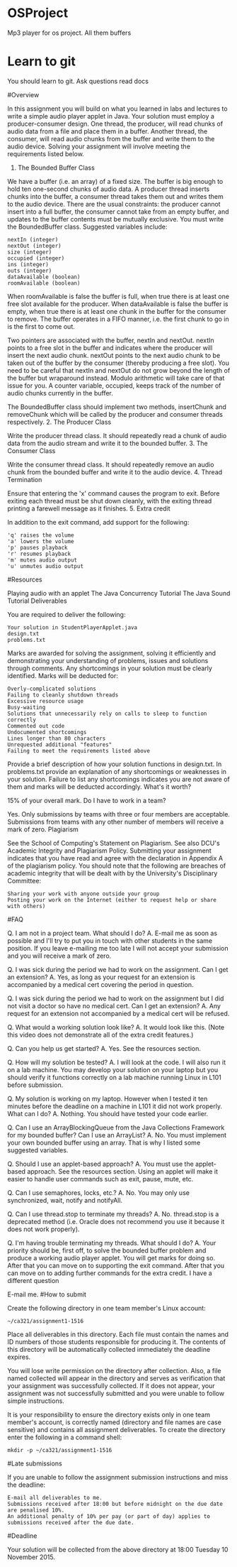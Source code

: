 # OSProject
Mp3 player for os project. All them buffers
# Learn to git
You should learn to git. Ask questions read docs


#Overview

In this assignment you will build on what you learned in labs and lectures to write a simple audio player applet in Java. Your solution must employ a producer-consumer design. One thread, the producer, will read chunks of audio data from a file and place them in a buffer. Another thread, the consumer, will read audio chunks from the buffer and write them to the audio device.
Solving your assignment will involve meeting the requirements listed below.
1. The Bounded Buffer Class

We have a buffer (i.e. an array) of a fixed size. The buffer is big enough to hold ten one-second chunks of audio data. A producer thread inserts chunks into the buffer, a consumer thread takes them out and writes them to the audio device. There are the usual constraints: the producer cannot insert into a full buffer, the consumer cannot take from an empty buffer, and updates to the buffer contents must be mutually exclusive. You must write the BoundedBuffer class. Suggested variables include:

    nextIn (integer)
    nextOut (integer)
    size (integer)
    occupied (integer)
    ins (integer)
    outs (integer)
    dataAvailable (boolean)
    roomAvailable (boolean)

When roomAvailable is false the buffer is full, when true there is at least one free slot available for the producer. When dataAvailable is false the buffer is empty, when true there is at least one chunk in the buffer for the consumer to remove. The buffer operates in a FIFO manner, i.e. the first chunk to go in is the first to come out.

Two pointers are associated with the buffer, nextIn and nextOut. nextIn points to a free slot in the buffer and indicates where the producer will insert the next audio chunk. nextOut points to the next audio chunk to be taken out of the buffer by the consumer (thereby producing a free slot). You need to be careful that nextIn and nextOut do not grow beyond the length of the buffer but wraparound instead. Modulo arithmetic will take care of that issue for you. A counter variable, occupied, keeps track of the number of audio chunks currently in the buffer.

The BoundedBuffer class should implement two methods, insertChunk and removeChunk which will be called by the producer and consumer threads respectively.
2. The Producer Class

Write the producer thread class. It should repeatedly read a chunk of audio data from the audio stream and write it to the bounded buffer.
3. The Consumer Class

Write the consumer thread class. It should repeatedly remove an audio chunk from the bounded buffer and write it to the audio device.
4. Thread Termination

Ensure that entering the 'x' command causes the program to exit. Before exiting each thread must be shut down cleanly, with the exiting thread printing a farewell message as it finishes.
5. Extra credit

In addition to the exit command, add support for the following:

    'q' raises the volume
    'a' lowers the volume
    'p' pauses playback
    'r' resumes playback
    'm' mutes audio output
    'u' unmutes audio output

#Resources

Playing audio with an applet
The Java Concurrency Tutorial
The Java Sound Tutorial
Deliverables

You are required to deliver the following:

    Your solution in StudentPlayerApplet.java
    design.txt
    problems.txt

Marks are awarded for solving the assignment, solving it efficiently and demonstrating your understanding of problems, issues and solutions through comments. Any shortcomings in your solution must be clearly identified. Marks will be deducted for:

    Overly-complicated solutions
    Failing to cleanly shutdown threads
    Excessive resource usage
    Busy-waiting
    Solutions that unnecessarily rely on calls to sleep to function correctly
    Commented out code
    Undocumented shortcomings
    Lines longer than 80 characters
    Unrequested additional "features"
    Failing to meet the requirements listed above

Provide a brief description of how your solution functions in design.txt. In problems.txt provide an explanation of any shortcomings or weaknesses in your solution. Failure to list any shortcomings indicates you are not aware of them and marks will be deducted accordingly.
What's it worth?

15% of your overall mark.
Do I have to work in a team?

Yes. Only submissions by teams with three or four members are acceptable. Submissions from teams with any other number of members will receive a mark of zero.
Plagiarism

See the School of Computing's Statement on Plagiarism. See also DCU's Academic Integrity and Plagiarism Policy. Submitting your assignment indicates that you have read and agree with the declaration in Appendix A of the plagiarism policy. You should note that the following are breaches of academic integrity that will be dealt with by the University's Disciplinary Committee:

    Sharing your work with anyone outside your group
    Posting your work on the Internet (either to request help or share with others)

#FAQ

Q. I am not in a project team. What should I do?
A. E-mail me as soon as possible and I'll try to put you in touch with other students in the same position. If you leave e-mailing me too late I will not accept your submission and you will receive a mark of zero.

Q. I was sick during the period we had to work on the assignment. Can I get an extension?
A. Yes, as long as your request for an extension is accompanied by a medical cert covering the period in question.

Q. I was sick during the period we had to work on the assignment but I did not visit a doctor so have no medical cert. Can I get an extension?
A. Any request for an extension not accompanied by a medical cert will be refused.

Q. What would a working solution look like?
A. It would look like this. (Note this video does not demonstrate all of the extra credit features.)

Q. Can you help us get started?
A. Yes. See the resources section.

Q. How will my solution be tested?
A. I will look at the code. I will also run it on a lab machine. You may develop your solution on your laptop but you should verify it functions correctly on a lab machine running Linux in L101 before submission.

Q. My solution is working on my laptop. However when I tested it ten minutes before the deadline on a machine in L101 it did not work properly. What can I do?
A. Nothing. You should have tested your code earlier.

Q. Can I use an ArrayBlockingQueue from the Java Collections Framework for my bounded buffer? Can I use an ArrayList?
A. No. You must implement your own bounded buffer using an array. That is why I listed some suggested variables.

Q. Should I use an applet-based approach?
A. You must use the applet-based approach. See the resources section. Using an applet will make it easier to handle user commands such as exit, pause, mute, etc.

Q. Can I use semaphores, locks, etc.?
A. No. You may only use synchronized, wait, notify and notifyAll.

Q. Can I use thread.stop to terminate my threads?
A. No. thread.stop is a deprecated method (i.e. Oracle does not recommend you use it because it does not work properly).

Q. I'm having trouble terminating my threads. What should I do?
A. Your priority should be, first off, to solve the bounded buffer problem and produce a working audio player applet. You will get marks for doing so. After that you can move on to supporting the exit command. After that you can move on to adding further commands for the extra credit.
I have a different question

E-mail me.
#How to submit

Create the following directory in one team member's Linux account:

    ~/ca321/assignment1-1516

Place all deliverables in this directory. Each file must contain the names and ID numbers of those students responsible for producing it. The contents of this directory will be automatically collected immediately the deadline expires.

You will lose write permission on the directory after collection. Also, a file named collected will appear in the directory and serves as verification that your assignment was successfully collected. If it does not appear, your assignment was not successfully submitted and you were unable to follow simple instructions.

It is your responsibility to ensure the directory exists only in one team member's account, is correctly named (directory and file names are case sensitive) and contains all assignment deliverables. To create the directory enter the following in a command shell:

    mkdir -p ~/ca321/assignment1-1516

#Late submissions

If you are unable to follow the assignment submission instructions and miss the deadline:

    E-mail all deliverables to me.
    Submissions received after 18:00 but before midnight on the due date are penalised 10%.
    An additional penalty of 10% per pay (or part of day) applies to submissions received after the due date.

#Deadline

Your solution will be collected from the above directory at 18:00 Tuesday 10 November 2015.

